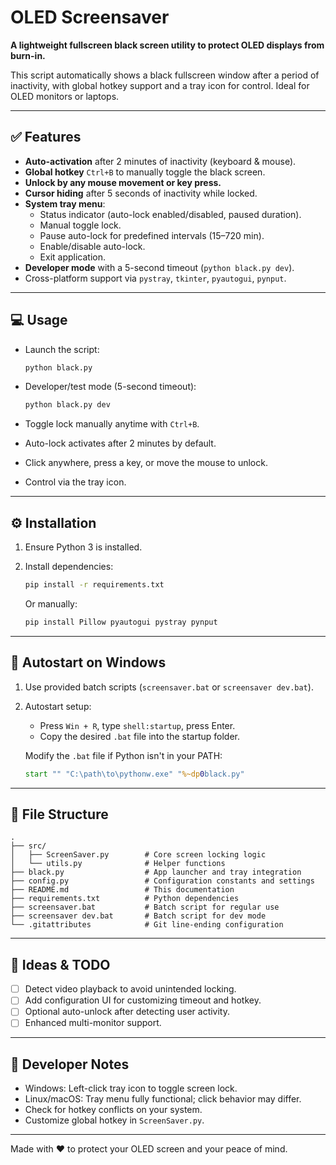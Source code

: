 # OLED Screensaver

**A lightweight fullscreen black screen utility to protect OLED displays from burn-in.**

This script automatically shows a black fullscreen window after a period of inactivity, with global hotkey support and a
tray icon for control. Ideal for OLED monitors or laptops.

---

## ✅ Features

- **Auto-activation** after 2 minutes of inactivity (keyboard & mouse).
- **Global hotkey** `Ctrl+B` to manually toggle the black screen.
- **Unlock by any mouse movement or key press.**
- **Cursor hiding** after 5 seconds of inactivity while locked.
- **System tray menu**:
    - Status indicator (auto-lock enabled/disabled, paused duration).
    - Manual toggle lock.
    - Pause auto-lock for predefined intervals (15–720 min).
    - Enable/disable auto-lock.
    - Exit application.
- **Developer mode** with a 5-second timeout (`python black.py dev`).
- Cross-platform support via `pystray`, `tkinter`, `pyautogui`, `pynput`.

---

## 💻 Usage

- Launch the script:
  ```bash
  python black.py
  ```

- Developer/test mode (5-second timeout):
  ```bash
  python black.py dev
  ```

- Toggle lock manually anytime with `Ctrl+B`.
- Auto-lock activates after 2 minutes by default.
- Click anywhere, press a key, or move the mouse to unlock.
- Control via the tray icon.

---

## ⚙️ Installation

1. Ensure Python 3 is installed.
2. Install dependencies:
   ```bash
   pip install -r requirements.txt
   ```

   Or manually:
   ```bash
   pip install Pillow pyautogui pystray pynput
   ```

---

## 🚀 Autostart on Windows

1. Use provided batch scripts (`screensaver.bat` or `screensaver dev.bat`).
2. Autostart setup:
    - Press `Win + R`, type `shell:startup`, press Enter.
    - Copy the desired `.bat` file into the startup folder.

   Modify the `.bat` file if Python isn't in your PATH:
   ```bat
   start "" "C:\path\to\pythonw.exe" "%~dp0black.py"
   ```

---

## 📂 File Structure

```
.
├── src/
│   ├── ScreenSaver.py        # Core screen locking logic
│   └── utils.py              # Helper functions
├── black.py                  # App launcher and tray integration
├── config.py                 # Configuration constants and settings
├── README.md                 # This documentation
├── requirements.txt          # Python dependencies
├── screensaver.bat           # Batch script for regular use
├── screensaver dev.bat       # Batch script for dev mode
└── .gitattributes            # Git line-ending configuration
```

---

## 🧠 Ideas & TODO

- [ ] Detect video playback to avoid unintended locking.
- [ ] Add configuration UI for customizing timeout and hotkey.
- [ ] Optional auto-unlock after detecting user activity.
- [ ] Enhanced multi-monitor support.

---

## 🧪 Developer Notes

- Windows: Left-click tray icon to toggle screen lock.
- Linux/macOS: Tray menu fully functional; click behavior may differ.
- Check for hotkey conflicts on your system.
- Customize global hotkey in `ScreenSaver.py`.

---

Made with ❤️ to protect your OLED screen and your peace of mind.

